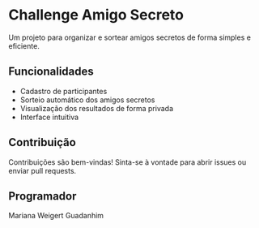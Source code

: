 # Challenge Amigo Secreto

Um projeto para organizar e sortear amigos secretos de forma simples e eficiente.

## Funcionalidades

- Cadastro de participantes
- Sorteio automático dos amigos secretos
- Visualização dos resultados de forma privada
- Interface intuitiva

## Contribuição

Contribuições são bem-vindas! Sinta-se à vontade para abrir issues ou enviar pull requests.

## Programador
Mariana Weigert Guadanhim